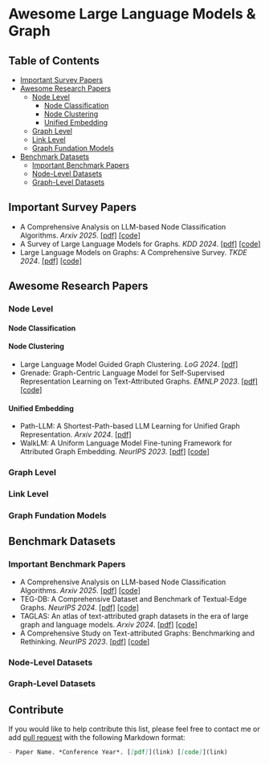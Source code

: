 # Awesome Large Language Models & Graph

## Table of Contents
- [Important Survey Papers](#Important-Survey-Papers)
- [Awesome Research Papers](#Awesome-Research-Papers)
  - [Node Level](#Node-Level)
    - [Node Classification](#Node-Classification)
    - [Node Clustering](#Node-Clustering)
    - [Unified Embedding](#Unified-Embedding)
  - [Graph Level](#Graph-Level)
  - [Link Level](#Link-Level)
  - [Graph Fundation Models](#Graph-Fundation-Models)
- [Benchmark Datasets](#Benchmark-Datasets)
  - [Important Benchmark Papers](#Important-Benchmark-Papers)  
  - [Node-Level Datasets](#Node-Level-Datasets)
  - [Graph-Level Datasets](#Graph-Level-Datasets)

## Important Survey Papers
- A Comprehensive Analysis on LLM-based Node Classification Algorithms. *Arxiv 2025*. [[pdf]](https://arxiv.org/pdf/2502.00829) [[code]](https://llmnodebed.github.io/)
- A Survey of Large Language Models for Graphs. *KDD 2024*. [[pdf]](https://arxiv.org/pdf/2405.08011) [[code]](https://github.com/HKUDS/Awesome-LLM4Graph-Papers)
- Large Language Models on Graphs: A Comprehensive Survey. *TKDE 2024*. [[pdf]](https://arxiv.org/abs/2312.02783) [[code]](https://github.com/PeterGriffinJin/Awesome-Language-Model-on-Graphs)

## Awesome Research Papers

### Node Level
#### Node Classification
#### Node Clustering
- Large Language Model Guided Graph Clustering. *LoG 2024*. [[pdf]](https://assets.amazon.science/c6/f7/feca0fba4688b299353f6002827a/large-language-model-guided-graph-clustering.pdf)
- Grenade: Graph-Centric Language Model for Self-Supervised Representation Learning on Text-Attributed Graphs. *EMNLP 2023*. [[pdf]](https://aclanthology.org/2023.findings-emnlp.181.pdf) [[code]](https://github.com/bigheiniu/GRENADE)
#### Unified Embedding
- Path-LLM: A Shortest-Path-based LLM Learning for Unified Graph Representation. *Arxiv 2024*. [[pdf]](https://arxiv.org/pdf/2408.05456)
- WalkLM: A Uniform Language Model Fine-tuning Framework for Attributed Graph Embedding. *NeurIPS 2023*. [[pdf]](https://proceedings.neurips.cc/paper/2023/file/2ac879d1865475a7abc8dfc7a9c15c27-Paper-Conference.pdf) [[code]](https://github.com/Melinda315/WalkLM)

### Graph Level
### Link Level
### Graph Fundation Models

## Benchmark Datasets
### Important Benchmark Papers
- A Comprehensive Analysis on LLM-based Node Classification Algorithms. *Arxiv 2025*. [[pdf]](https://arxiv.org/pdf/2502.00829) [[code]](https://llmnodebed.github.io/)
- TEG-DB: A Comprehensive Dataset and Benchmark of Textual-Edge Graphs. *NeurIPS 2024*. [[pdf]](https://proceedings.neurips.cc/paper_files/paper/2024/file/7054d2c49863c1c41be1d53f4377b82a-Paper-Datasets_and_Benchmarks_Track.pdf) [[code]](http://github.com/Zhuofeng-Li/TEG-Benchmark)
- TAGLAS: An atlas of text-attributed graph datasets in the era of large graph and language models. *Arxiv 2024*. [[pdf]](https://arxiv.org/pdf/2406.14683) [[code]](https://github.com/JiaruiFeng/TAGLAS)
- A Comprehensive Study on Text-attributed Graphs: Benchmarking and Rethinking. *NeurIPS 2023*. [[pdf]](https://proceedings.neurips.cc/paper/2023/file/37d00f567a18b478065f1a91b95622a0-Paper-Datasets_and_Benchmarks.pdf) [[code]](https://github.com/sktsherlock/TAG-Benchmark)
### Node-Level Datasets
### Graph-Level Datasets

## Contribute

If you would like to help contribute this list, please feel free to contact me or add [pull request](https://github.com/CCChen-GEEX/Awesome-Large-Language-Models-and-Clustering/pulls) with the following Markdown format:

```markdown
- Paper Name. *Conference Year*. [[pdf]](link) [[code]](link)
```
